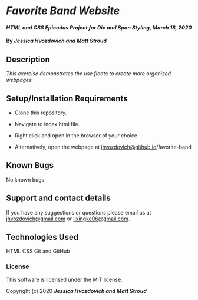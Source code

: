 # _Favorite Band Website_

#### _HTML and CSS Epicodus Project for Div and Span Styling, March 18, 2020_

#### By _**Jessica Hvozdovich and Matt Stroud**_

## Description

_This exercise demonstrates the use floats to create more organized webpages._

## Setup/Installation Requirements

* Clone this repository.
* Navigate to index.html file.
* Right click and open in the browser of your choice.

* Alternatively, open the webpage at jhvozdovich@github.io/favorite-band


## Known Bugs

No known bugs.

## Support and contact details

If you have any suggestions or questions please email us at jhvozdovich@gmail.com or lixingke06@gmail.com.

## Technologies Used

HTML
CSS
Git and GitHub

### License

This software is licensed under the MIT license.

Copyright (c) 2020 **_Jessica Hvozdovich and Matt Stroud_**